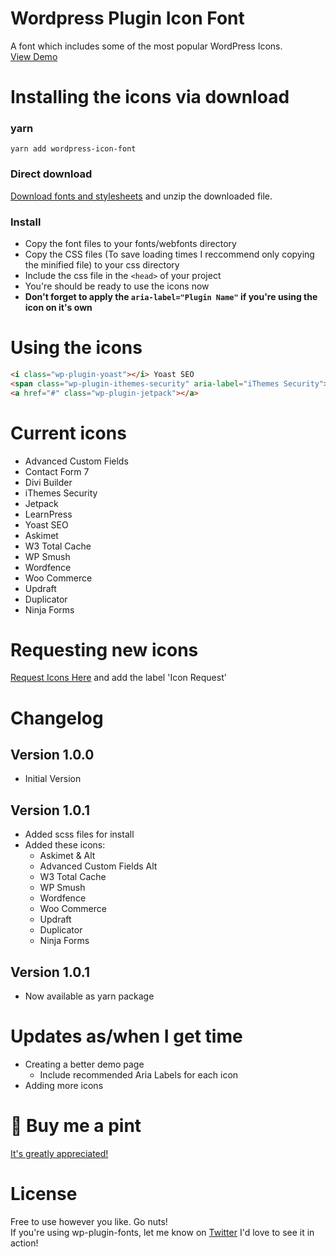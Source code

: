 # Wordpress Plugin Icon Font
A font which includes some of the most popular WordPress Icons.<br />
[View Demo](https://dancanetti.github.io/wp-plugin-icons/)

# Installing the icons via download
### yarn
```
yarn add wordpress-icon-font
```
### Direct download
[Download fonts and stylesheets](https://github.com/DanCanetti/wp-plugin-icons/archive/master.zip) and unzip the downloaded file.

### Install
* Copy the font files to your fonts/webfonts directory
* Copy the CSS files (To save loading times I reccommend only copying the minified file) to your css directory
* Include the css file in the ```<head>``` of your project
* You're should be ready to use the icons now
* **Don't forget to apply the ```aria-label="Plugin Name"``` if you're using the icon on it's own**

# Using the icons
``` html
<i class="wp-plugin-yoast"></i> Yoast SEO
<span class="wp-plugin-ithemes-security" aria-label="iThemes Security"></span>
<a href="#" class="wp-plugin-jetpack"></a>
```

# Current icons
* Advanced Custom Fields
* Contact Form 7
* Divi Builder
* iThemes Security
* Jetpack
* LearnPress
* Yoast SEO
* Askimet
* W3 Total Cache
* WP Smush
* Wordfence
* Woo Commerce
* Updraft
* Duplicator
* Ninja Forms

# Requesting new icons
[Request Icons Here](https://github.com/DanCanetti/wp-plugin-icons/issues) and add the label 'Icon Request'

# Changelog
## Version 1.0.0 ##
* Initial Version

## Version 1.0.1 ##
* Added scss files for install
* Added these icons:
    * Askimet & Alt
    * Advanced Custom Fields Alt
    * W3 Total Cache
    * WP Smush
    * Wordfence
    * Woo Commerce
    * Updraft
    * Duplicator
    * Ninja Forms

## Version 1.0.1 ##
* Now available as yarn package

# Updates as/when I get time
* Creating a better demo page
   * Include recommended Aria Labels for each icon
* Adding more icons

#  🍺 Buy me a pint
[It's greatly appreciated!](http://bit.ly/wp-plugin-icon-donation)

# License
Free to use however you like. Go nuts!<br />
If you're using wp-plugin-fonts, let me know on [Twitter](https://twitter.com/Dan_Canetti) I'd love to see it in action!
